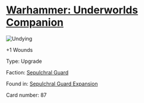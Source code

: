 # [Warhammer: Underworlds Companion](https://guidokessels.github.io/wh-underworlds)

  

![Undying](https://warhammerunderworlds.com/wp-content/uploads/sites/6/2017/12/087_ENG-Undying.png)

+1 Wounds

Type: Upgrade

Faction: [Sepulchral Guard](https://guidokessels.github.io/wh-underworlds/factions/sepulchral-guard)

Found in: [Sepulchral Guard Expansion](https://guidokessels.github.io/wh-underworlds/locations/sepulchral-guard-expansion)

Card number: 87
